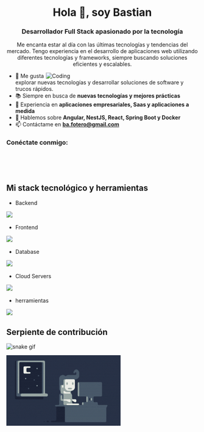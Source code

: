<h1 align="center">Hola 👋, soy Bastian</h1>
<h3 align="center">Desarrollador Full Stack apasionado por la tecnología</h3>
<p align="center">Me encanta estar al día con las últimas tecnologías y tendencias del mercado. Tengo experiencia en el desarrollo de aplicaciones web utilizando diferentes tecnologías y frameworks, siempre buscando soluciones eficientes y escalables.</p>


<img align="right" alt="Coding" width="400" src="https://user-images.githubusercontent.com/74038190/229223263-cf2e4b07-2615-4f87-9c38-e37600f8381a.gif">

- 🔭 Me gusta explorar nuevas tecnologías y desarrollar soluciones de software y trucos rápidos.
- 📚 Siempre en busca de **nuevas tecnologías y mejores prácticas**
- 📌 Experiencia en **aplicaciones empresariales, Saas y aplicaciones a medida**
- 💬 Hablemos sobre **Angular, NestJS, React, Spring Boot y Docker**
- 📫 Contáctame en **ba.fotero@gmail.com**

<h3 align="left">Conéctate conmigo:</h3>
<p align="left">
<a href="https://www.linkedin.com/in/bastian-andres-farias-otero-706b06213/" alt="bastian-dev" height="30" width="40" /></a>
</p>
<br/>
<br/>
<br/>

## Mi stack tecnológico y herramientas

- Backend
<p align="left">
  <a href="https://skillicons.dev">
    <img src="https://skillicons.dev/icons?i=java,nodejs,spring,express,nestjs" />
  </a>
</p>

- Frontend
<p align="left">
  <a href="https://skillicons.dev">
    <img src="https://skillicons.dev/icons?i=ts,js,react,nextjs,redux,tailwind,angular" />
  </a>
</p>

- Database
<p align="left">
  <a href="https://skillicons.dev">
    <img src="https://skillicons.dev/icons?i=mongodb,mysql,postgresql" />
  </a>
</p>

- Cloud Servers
<p align="left">
  <a href="https://skillicons.dev">
    <img src="https://skillicons.dev/icons?i=azure,gcp" />
  </a>
</p>

- herramientas
<p align="left">
  <a href="https://skillicons.dev">
    <img src="https://skillicons.dev/icons?i=git,github,docker,figma,idea,vscode,postman" />
  </a>
</p>

## Serpiente de contribución
![snake gif](https://github.com/null3000/null3000/blob/output/github-contribution-grid-snake.svg)

<img alt="Night Coding" src="https://raw.githubusercontent.com/AVS1508/AVS1508/master/assets/Night-Coding.gif" align="center" />




